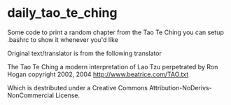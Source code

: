 # daily_tao_te_ching
Some code to print a random chapter from the Tao Te Ching
you can setup .bashrc to show it whenever you'd like


Original text/translator is from the following translator

The Tao Te Ching
a modern interpretation of Lao Tzu
perpetrated by Ron Hogan
copyright 2002, 2004
http://www.beatrice.com/TAO.txt

Which is destributed under a Creative Commons Attribution-NoDerivs-NonCommercial License.
